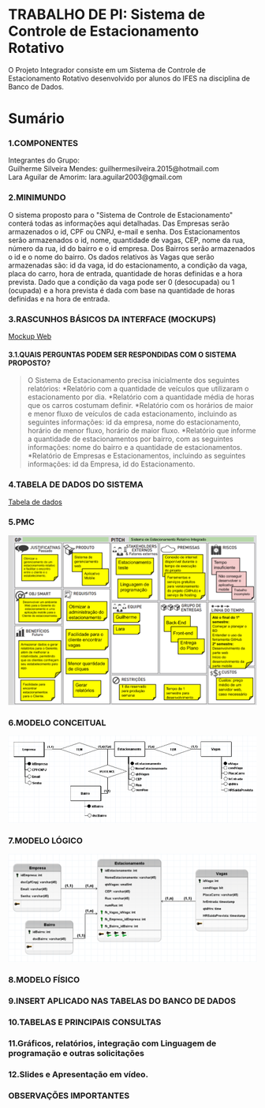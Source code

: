 # TRABALHO DE PI: Sistema de Controle de Estacionamento Rotativo
O Projeto Integrador consiste em um Sistema de Controle de Estacionamento Rotativo desenvolvido por alunos do IFES na disciplina de Banco de Dados.

# Sumário
### 1.COMPONENTES
  <p>Integrantes do Grupo:<br>
  Guilherme Silveira Mendes: guilhermesilveira.2015@hotmail.com<br>
  Lara Aguilar de Amorim: lara.aguilar2003@gmail.com</p>
  
### 2.MINIMUNDO
<p>O sistema proposto para o "Sistema de Controle de Estacionamento" conterá todas as informações aqui detalhadas. Das Empresas  serão armazenados o id, CPF ou CNPJ, e-mail e senha. Dos Estacionamentos serão armazenados o id, nome, quantidade de vagas, CEP, nome da rua, número da rua, id do bairro e o id empresa. Dos Bairros serão armazenados o id e o nome do bairro. Os dados relativos às Vagas que serão armazenadas são: id da vaga, id do estacionamento, a condição da vaga, placa do carro, hora de entrada, quantidade de horas definidas e a hora prevista. Dado que a condição da vaga pode ser 0 (desocupada) ou 1 (ocupada) e a hora prevista é dada com base na quantidade de horas definidas e na hora de entrada.</p>

### 3.RASCUNHOS BÁSICOS DA INTERFACE (MOCKUPS)
  <p><a href="/arquivos/mockup-web.pdf">Mockup Web</a></p>
  
  #### 3.1.QUAIS PERGUNTAS PODEM SER RESPONDIDAS COM O SISTEMA PROPOSTO?

  > O Sistema de Estacionamento precisa inicialmente dos seguintes relatórios:
    *Relatório com a quantidade de veículos que utilizaram o estacionamento por dia.
    *Relatório com a quantidade média de horas que os carros costumam definir.
    *Relatório com os horários de maior e menor fluxo de veículos de cada estacionamento, incluindo as seguintes informações: id da empresa, nome do estacionamento, horário de menor fluxo, horário de maior fluxo.
    *Relatório que informe a quantidade de estacionamentos por bairro, com as seguintes informações: nome do bairro e a quantidade de estacionamentos.
    *Relatório de Empresas e Estacionamentos, incluindo as seguintes informações: id da Empresa, id do Estacionamento.

### 4.TABELA DE DADOS DO SISTEMA
  <p><a href="/arquivos/tabela_dados_sistema.pdf">Tabela de dados</a></p>

### 5.PMC
  <p><img src="/arquivos/PMC-v.1.0.png" alt="Project Model Canvas"></p>

### 6.MODELO CONCEITUAL
  <p><img src="/arquivos/modelo_conceitual.png" alt="Modelo conceitual"></p>

### 7.MODELO LÓGICO
  <p><img src="/arquivos/modelo_logico.png" alt="Modelo lógico"></p>

### 8.MODELO FÍSICO
  <p></p>

### 9.INSERT APLICADO NAS TABELAS DO BANCO DE DADOS
  <p></p>

### 10.TABELAS E PRINCIPAIS CONSULTAS
  <p></p>

### 11.Gráficos, relatórios, integração com Linguagem de programação e outras solicitações
  <p></p>

### 12.Slides e Apresentação em vídeo.
  <p></p>

### OBSERVAÇÕES IMPORTANTES
  
